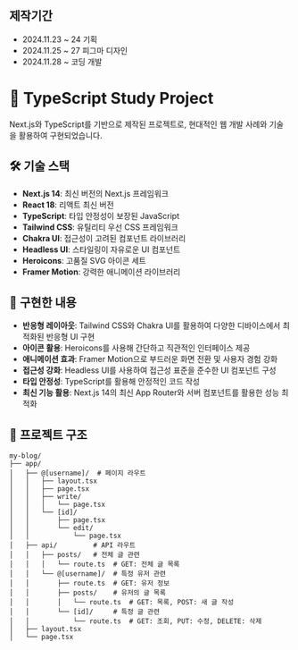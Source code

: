 
## 제작기간

-   2024.11.23 ~ 24 기획
-   2024.11.25 ~ 27 피그마 디자인
-   2024.11.28 ~ 코딩 개발

# 📘 TypeScript Study Project

Next.js와 TypeScript를 기반으로 제작된 프로젝트로, 현대적인 웹 개발 사례와 기술을 활용하여 구현되었습니다.

## 🛠️ 기술 스택

- **Next.js 14**: 최신 버전의 Next.js 프레임워크
- **React 18**: 리액트 최신 버전
- **TypeScript**: 타입 안정성이 보장된 JavaScript
- **Tailwind CSS**: 유틸리티 우선 CSS 프레임워크
- **Chakra UI**: 접근성이 고려된 컴포넌트 라이브러리
- **Headless UI**: 스타일링이 자유로운 UI 컴포넌트
- **Heroicons**: 고품질 SVG 아이콘 세트
- **Framer Motion**: 강력한 애니메이션 라이브러리

## 🚀 구현한 내용

- **반응형 레이아웃**: Tailwind CSS와 Chakra UI를 활용하여 다양한 디바이스에서 최적화된 반응형 UI 구현
- **아이콘 활용**: Heroicons를 사용해 간단하고 직관적인 인터페이스 제공
- **애니메이션 효과**: Framer Motion으로 부드러운 화면 전환 및 사용자 경험 강화
- **접근성 강화**: Headless UI를 사용하여 접근성 표준을 준수한 UI 컴포넌트 구성
- **타입 안정성**: TypeScript를 활용해 안정적인 코드 작성
- **최신 기능 활용**: Next.js 14의 최신 App Router와 서버 컴포넌트를 활용한 성능 최적화

## 📂 프로젝트 구조

```
my-blog/
├── app/
│   ├── @[username]/  # 페이지 라우트
│   │   ├── layout.tsx
│   │   ├── page.tsx
│   │   ├── write/
│   │   │   └── page.tsx
│   │   └── [id]/
│   │       ├── page.tsx
│   │       └── edit/
│   │           └── page.tsx
│   ├── api/         # API 라우트
│   │   ├── posts/   # 전체 글 관련
│   │   │   └── route.ts  # GET: 전체 글 목록
│   │   └── @[username]/  # 특정 유저 관련
│   │       ├── route.ts  # GET: 유저 정보
│   │       ├── posts/    # 유저의 글 목록
│   │       │   └── route.ts  # GET: 목록, POST: 새 글 작성
│   │       └── [id]/     # 특정 글 관련
│   │           └── route.ts  # GET: 조회, PUT: 수정, DELETE: 삭제
│   ├── layout.tsx
│   └── page.tsx
```
